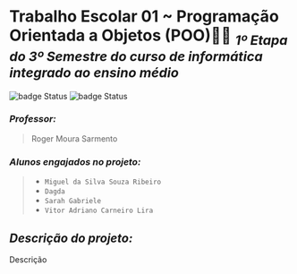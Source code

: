 # **Trabalho Escolar 01 ~ Programação Orientada a Objetos (POO)🐻🍯** <sub>***1º Etapa do 3º Semestre do curso de informática integrado ao ensino médio***</sub>

 ![badge Status](https://img.shields.io/badge/Status-Em_desenvolvimento-hsl) ![badge Status](https://img.shields.io/badge/-Java-hs1)

### *Professor:*
> Roger Moura Sarmento
### *Alunos engajados no projeto:* 
> * `Miguel da Silva Souza Ribeiro`
> * `Dagda`
> * `Sarah Gabriele`
> * `Vitor Adriano Carneiro Lira`
##
## *Descrição do projeto:*
Descrição
